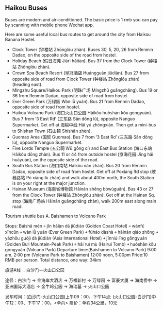 ## Haikou Buses

Buses are modern and air-conditioned. The basic price is 1 rmb you can pay by scanning with mobile phone Wechat app.

Here are some useful local bus routes to get around the city from Haikou Banana Hostel.

- Clock Tower (钟楼站 Zhōnglóu zhàn). Buses 30, 5, 20, 26 from Renmin Dadao, on the opposite side of the road from hostel.
- Holiday Beach (假日海滩 Jiàrì hǎitān). Bus 37 from the Clock Tower (钟楼站 Zhōnglóu zhàn).
- Crown Spa Beach Resort (皇冠酒店 Huángguàn jiǔdiàn). Bus 27 from opposite side of road from Clock Tower (钟楼站 Zhōnglóu zhàn) (heading east).
- Mingzhu Square/Haikou Park (明珠广场 Míngzhū guǎngchǎng). Bus 19 or 36 from Renmin Dadao, opposite side of road from hostel.
- Ever Green Park (万绿园 Wàn lǜ yuán). Bus 21 from Renmin Dadao, opposite side of road from hostel.
- Haikou Volcano Park (海口火山口公园 Hǎikǒu huǒshān kǒu gōngyuán). Bus 7 from ‘3 East Rd’ (三东路 Sān dōng lù), opposite Nanguo Supermarket. Get off at 海榆中线 Hǎi yú zhōngxiàn. Then get a mini-bus to Shishan Town (石山镇 Shíshān zhèn).
- Guomao Area (国贸 Guomao). Bus 7 from ‘3 East Rd’ (三东路 Sān dōng lù), opposite Nanguo Supermarket.
- Five Lords Temple (五公祠 Wǔ gōng cí) and East Bus Station (海口东站 Hǎikǒu dōng zhàn). Bus 11 or 44 from outside hostel (京海花园 Jīng hǎi huāyuán), on the opposite side of the road.
- South Bus Station (海口南站 Hǎikǒu nán zhàn). Bus 20 from Renmin Dadao, opposite side of road from hostel. Get off at Poxiang Rd stop (坡巷路站 Pō xiàng lù zhàn) and walk about 400m north, the South Station is on your right at the major junction.
- Hainan Museum (海南省博物馆 Hǎinán shěng bówùguǎn). Bus 43 or 27 from the Clock Tower (钟楼站 Zhōnglóu zhàn). Get off at the Hainan Sq. stop (海南广场站 Hǎinán guǎngchǎng zhàn), walk 200m east along main road.

 
Tourism shuttle bus A. Baishamen to Volcano Park

Stops: Báishā mén ￫ jīn hǎiàn dà jiǔdiàn (Golden Coast Hotel) ￫ wànfú xīncūn ￫ wàn lǜ yuán (Ever Green Park) ￫ fùháo dàshà ￫ hǎinán qiáo zhōng ￫ yàzhōu guójì dà jiǔdiàn (Asia International Hotel) ￫ jīnniú lǐng gōngyuán (Golden Bull Mountain-Peak Park) ￫ hǎi ruì mù (Hairui Tomb) ￫ huǒshān kǒu gōngyuán (Volcano Park)
Departure time:(Baishamen to Volcano Park) 9:00 am, 2:00 pm
(Volcano Park to Baishamen) 12:00 noon, 5:00pm
Price:10 RMB per person. Total distance, one way: 34km

旅游A线 ：白沙门－火山口公园

途径：白沙门 → 金海岸大酒店 → 万福新村 → 万绿园 → 富豪大厦 → 海南侨中 → 亚洲国际大酒店 → 金牛岭公园 → 海瑞墓 → 火山口公园

发车时间：(白沙门-火山口公园)上午09：00、下午14点;
(火山口公园-白沙门)中午12：00、下午17：00。<单向>
票价：单程34公里，10元
